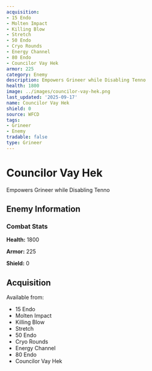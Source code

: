 ```yaml
---
acquisition:
- 15 Endo
- Molten Impact
- Killing Blow
- Stretch
- 50 Endo
- Cryo Rounds
- Energy Channel
- 80 Endo
- Councilor Vay Hek
armor: 225
category: Enemy
description: Empowers Grineer while Disabling Tenno
health: 1800
image: ../images/councilor-vay-hek.png
last_updated: '2025-09-17'
name: Councilor Vay Hek
shield: 0
source: WFCD
tags:
- Grineer
- Enemy
tradable: false
type: Grineer
---
```


# Councilor Vay Hek

Empowers Grineer while Disabling Tenno

## Enemy Information

### Combat Stats

**Health:** 1800

**Armor:** 225

**Shield:** 0

## Acquisition

Available from:
- 15 Endo
- Molten Impact
- Killing Blow
- Stretch
- 50 Endo
- Cryo Rounds
- Energy Channel
- 80 Endo
- Councilor Vay Hek

